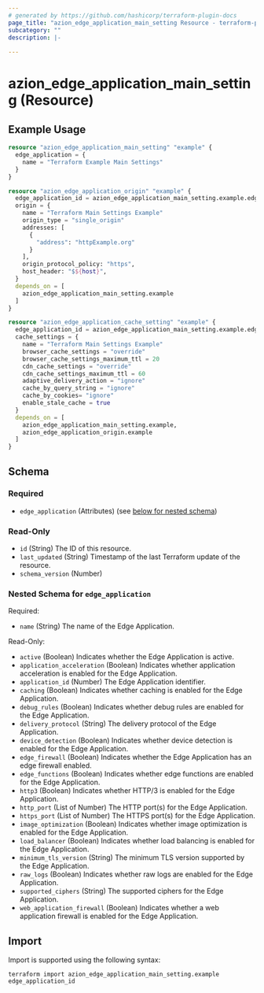```yaml
---
# generated by https://github.com/hashicorp/terraform-plugin-docs
page_title: "azion_edge_application_main_setting Resource - terraform-provider-azion"
subcategory: ""
description: |-
  
---
```


# azion_edge_application_main_setting (Resource)



## Example Usage

```terraform
resource "azion_edge_application_main_setting" "example" {
  edge_application = {
    name = "Terraform Example Main Settings"
  }
}

resource "azion_edge_application_origin" "example" {
  edge_application_id = azion_edge_application_main_setting.example.edge_application.application_id
  origin = {
    name = "Terraform Main Settings Example"
    origin_type = "single_origin"
    addresses: [
      {
        "address": "httpExample.org"
      }
    ],
    origin_protocol_policy: "https",
    host_header: "$${host}",
  }
  depends_on = [
    azion_edge_application_main_setting.example
  ]
}

resource "azion_edge_application_cache_setting" "example" {
  edge_application_id = azion_edge_application_main_setting.example.edge_application.application_id
  cache_settings = {
    name = "Terraform Main Settings Example"
    browser_cache_settings = "override"
    browser_cache_settings_maximum_ttl = 20
    cdn_cache_settings = "override"
    cdn_cache_settings_maximum_ttl = 60
    adaptive_delivery_action = "ignore"
    cache_by_query_string = "ignore"
    cache_by_cookies= "ignore"
    enable_stale_cache = true
  }
  depends_on = [
    azion_edge_application_main_setting.example,
    azion_edge_application_origin.example
  ]
}
```

<!-- schema generated by tfplugindocs -->
## Schema

### Required

- `edge_application` (Attributes) (see [below for nested schema](#nestedatt--edge_application))

### Read-Only

- `id` (String) The ID of this resource.
- `last_updated` (String) Timestamp of the last Terraform update of the resource.
- `schema_version` (Number)

<a id="nestedatt--edge_application"></a>
### Nested Schema for `edge_application`

Required:

- `name` (String) The name of the Edge Application.

Read-Only:

- `active` (Boolean) Indicates whether the Edge Application is active.
- `application_acceleration` (Boolean) Indicates whether application acceleration is enabled for the Edge Application.
- `application_id` (Number) The Edge Application identifier.
- `caching` (Boolean) Indicates whether caching is enabled for the Edge Application.
- `debug_rules` (Boolean) Indicates whether debug rules are enabled for the Edge Application.
- `delivery_protocol` (String) The delivery protocol of the Edge Application.
- `device_detection` (Boolean) Indicates whether device detection is enabled for the Edge Application.
- `edge_firewall` (Boolean) Indicates whether the Edge Application has an edge firewall enabled.
- `edge_functions` (Boolean) Indicates whether edge functions are enabled for the Edge Application.
- `http3` (Boolean) Indicates whether HTTP/3 is enabled for the Edge Application.
- `http_port` (List of Number) The HTTP port(s) for the Edge Application.
- `https_port` (List of Number) The HTTPS port(s) for the Edge Application.
- `image_optimization` (Boolean) Indicates whether image optimization is enabled for the Edge Application.
- `load_balancer` (Boolean) Indicates whether load balancing is enabled for the Edge Application.
- `minimum_tls_version` (String) The minimum TLS version supported by the Edge Application.
- `raw_logs` (Boolean) Indicates whether raw logs are enabled for the Edge Application.
- `supported_ciphers` (String) The supported ciphers for the Edge Application.
- `web_application_firewall` (Boolean) Indicates whether a web application firewall is enabled for the Edge Application.

## Import

Import is supported using the following syntax:

```shell
terraform import azion_edge_application_main_setting.example edge_application_id
```
